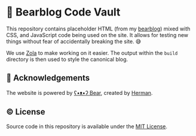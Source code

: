 # 🐻 Bearblog Code Vault

This repository contains placeholder HTML (from my [bearblog](https://miguelpimentel.do/)) mixed with CSS, and JavaScript code being used on the site. It allows for testing new things without fear of accidentally breaking the site. 😅

We use [Zola](https://www.getzola.org) to make working on it easier. The output within the `build` directory is then used to style the canonical blog.

## 💜 Acknowledgements

The website is powered by [ʕ•ᴥ•ʔ Bear](https://bearblog.dev/), created by [Herman](https://github.com/HermanMartinus).

## © License

Source code in this repository is available under the [MIT License](LICENSE).
